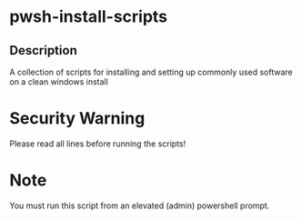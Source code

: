# pwsh-install-scripts

## Description
A collection of scripts for installing and setting up commonly used software on a clean windows install

# Security Warning

Please read all lines before running the scripts!

# Note

You must run this script from an elevated (admin) powershell prompt.
